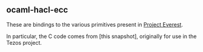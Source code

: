 ocaml-hacl-ecc
--------------

These are bindings to the various primitives present in [Project Everest].

In particular, the C code comes from [this snapshot], originally for use in the
Tezos project.

[Project Everest]: https://project-everest.github.io/
[snapshot]: https://github.com/project-everest/hacl-star/tree/c32798c6d45db10eeaa82572054d37e3a49a55d1/snapshots/tezos
